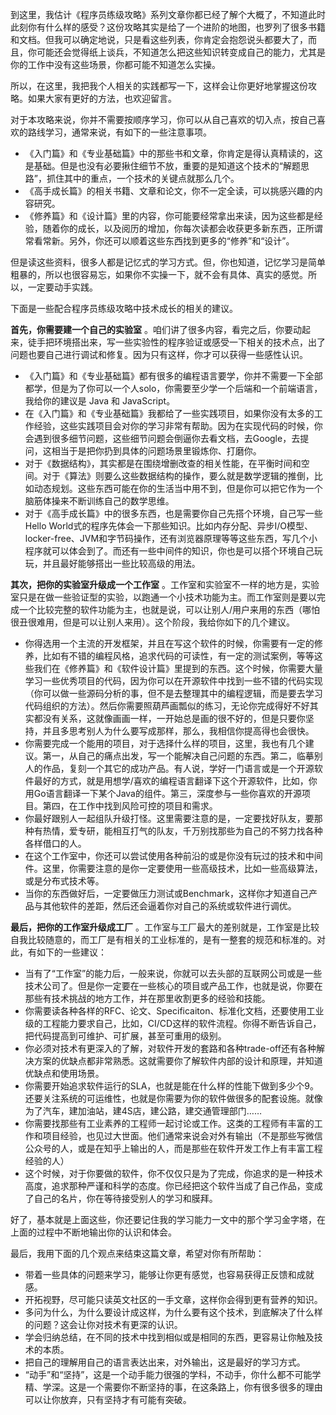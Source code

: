 到这里，我估计《程序员练级攻略》系列文章你都已经了解个大概了，不知道此时此刻你有什么样的感受？这份攻略其实是给了一个进阶的地图，也罗列了很多书籍和文档。但我可以确定地说，只是看这些列表，你肯定会抱怨说头都要大了，而且，你可能还会觉得纸上谈兵，不知道怎么把这些知识转变成自己的能力，尤其是你的工作中没有这些场景，你都可能不知道怎么实操。

所以，在这里，我把我个人相关的实践都写一下，这样会让你更好地掌握这份攻略。如果大家有更好的方法，也欢迎留言。

对于本攻略来说，你并不需要按顺序学习，你可以从自己喜欢的切入点，按自己喜欢的路线学习，通常来说，有如下的一些注意事项。

 *  《入门篇》和《专业基础篇》中的那些书和文章，你肯定是得认真精读的，这是基础。但是也没有必要揪住细节不放，重要的是知道这个技术的“解题思路”，抓住其中的重点，一个技术的关键点就那么几个。
 *  《高手成长篇》的相关书籍、文章和论文，你不一定全读，可以挑感兴趣的内容研究。
 *  《修养篇》和《设计篇》里的内容，你可能要经常拿出来读，因为这些都是经验，随着你的成长，以及阅历的增加，你每次读都会收获更多新东西，正所谓常看常新。另外，你还可以顺着这些东西找到更多的“修养”和“设计”。

但是读这些资料，很多人都是记忆式的学习方式。但，你也知道，记忆学习是简单粗暴的，所以也很容易忘，如果你不实操一下，就不会有具体、真实的感觉。所以，一定要动手实践。

下面是一些配合程序员练级攻略中技术成长的相关的建议。

**首先，你需要建一个自己的实验室** 。咱们讲了很多内容，看完之后，你要动起来，徒手把环境搭出来，写一些实验性的程序验证或感受一下相关的技术点，出了问题也要自己进行调试和修复。因为只有这样，你才可以获得一些感性认识。

 *  《入门篇》和《专业基础篇》都有很多的编程语言要学，你并不需要一下全部都学，但是为了你可以一个人solo，你需要至少学一个后端和一个前端语言，我给你的建议是 Java 和 JavaScript。
 *  在《入门篇》和《专业基础篇》我都给了一些实践项目，如果你没有太多的工作经验，这些实践项目会对你的学习非常有帮助。因为在实现代码的时候，你会遇到很多细节问题，这些细节问题会倒逼你去看文档，去Google，去提问，这相当于是把你扔到具体的问题场景里锻炼你、打磨你。
 *  对于《数据结构》，其实都是在围绕增删改查的相关性能，在平衡时间和空间。对于《算法》则要么这些数据结构的操作，要么就是数学逻辑的推倒，比如动态规划。这些东西可能在你的生活当中用不到，但是你可以把它作为一个脑筋体操来不断训练自己的数学思维。
 *  对于《高手成长篇》中的很多东西，也是需要你自己先搭个环境，自己写一些Hello World式的程序先体会一下那些知识。比如内存分配、异步I/O模型、locker-free、JVM和字节码操作，还有浏览器原理等等这些东西，写几个小程序就可以体会到了。而还有一些中间件的知识，你也是可以搭个环境自己玩玩，并且最好能够搭出一些比较高级的用法。

**其次，把你的实验室升级成一个工作室** 。工作室和实验室不一样的地方是，实验室只是在做一些验证型的实验，以跑通一个小技术功能为主。而工作室则是要以完成一个比较完整的软件功能为主，也就是说，可以让别人/用户来用的东西（哪怕很丑很难用，但是可以让别人来用）。这个阶段，我给你如下的几个建议。

 *  你得选用一个主流的开发框架，并且在写这个软件的时候，你需要有一定的修养，比如有不错的编程风格，追求代码的可读性，有一定的测试案例，等等这些我们在《修养篇》和《软件设计篇》里提到的东西。这个时候，你需要大量学习一些优秀项目的代码，因为你可以在开源软件中找到一些不错的代码实现（你可以做一些源码分析的事，但不是去整理其中的编程逻辑，而是要去学习代码组织的方法）。然后你需要照葫芦画瓢似的练习，无论你完成得好不好其实都没有关系，这就像画画一样，一开始总是画的很不好的，但是只要你坚持，并且多思考别人为什么要写成那样，那么，我相信你提高得也会很快。
 *  你需要完成一个能用的项目，对于选择什么样的项目，这里，我也有几个建议。第一，从自己的痛点出发，写一个能解决自己问题的东西。第二，临摹别人的作品，复刻一个其它的成功产品。有人说，学好一门语言或是一个开源软件最好的方式，就是用想学/喜欢的编程语言翻译下这个开源软件，比如，你用Go语言翻译一下某个Java的组件。第三，深度参与一些你喜欢的开源项目。第四，在工作中找到风险可控的项目和需求。
 *  你最好跟别人一起组队升级打怪。这里需要注意的是，一定要找好队友，要那种有热情，爱专研，能相互打气的队友，千万别找那些为自己的不努力找各种各样借口的人。
 *  在这个工作室中，你还可以尝试使用各种前沿的或是你没有玩过的技术和中间件。这里，你需要注意的是你一定要使用一些高级技术，比如一些高级算法，或是分布式技术等。
 *  当你的东西做好后，一定要做压力测试或Benchmark，这样你才知道自己产品与其他软件的差距，然后还会逼着你对自己的系统或软件进行调优。

**最后，把你的工作室升级成工厂** 。工作室与工厂最大的差别就是，工作室是比较自我比较随意的，而工厂是有相关的工业标准的，是有一整套的规范和标准的。对此，有如下的一些建议：

 *  当有了“工作室”的能力后，一般来说，你就可以去头部的互联网公司或是一些技术公司了。但是你一定要在一些核心的项目或产品工作，也就是说，你要在那些有技术挑战的地方工作，并在那里收割更多的经验和技能。
 *  你需要读各种各样的RFC、论文、Specificaiton、标准化文档，还要使用工业级的工程能力要求自己，比如，CI/CD这样的软件流程。你得不断告诉自己，把代码提高到可维护、可扩展，甚至可重用的级别。
 *  你必须对技术有更深入的了解，对软件开发的套路和各种trade-off还有各种解决方案的优缺点都非常熟悉。这就需要你了解软件内部的设计和原理，并知道优缺点和使用场景。
 *  你需要开始追求软件运行的SLA，也就是能在什么样的性能下做到多少个9。还要关注系统的可运维性，也就是你需要为你的软件做很多的配套设施。就像为了汽车，建加油站，建4S店，建公路，建交通管理部门……
 *  你需要找那些有工业素养的工程师一起讨论或工作。这类的工程师有丰富的工作和项目经验，也见过大世面。他们通常来说会对外有输出（不是那些写微信公众号的人，或是在知乎上输出的人，而是那些在软件开发工作上有丰富工程经验的人）
 *  这个时候，对于你要做的软件，你不仅仅只是为了完成，你追求的是一种技术高度，追求那种严谨和科学的态度。你已经把这个软件当成了自己作品，变成了自己的名片，你在等待接受别人的学习和膜拜。

好了，基本就是上面这些，你还要记住我的学习能力一文中的那个学习金字塔，在上面的过程中不断地输出你的认识和体会。

最后，我用下面的几个观点来结束这篇文章，希望对你有所帮助：

 *  带着一些具体的问题来学习，能够让你更有感觉，也容易获得正反馈和成就感。
 *  开拓视野，尽可能只读英文社区的一手文章，这样你会得到更有营养的知识。
 *  多问为什么，为什么要设计成这样，为什么要有这个技术，到底解决了什么样的问题？这会让你对技术有更深的认识。
 *  学会归纳总结，在不同的技术中找到相似或是相同的东西，更容易让你触及技术的本质。
 *  把自己的理解用自己的语言表达出来，对外输出，这是最好的学习方式。
 *  “动手”和“坚持”，这是一个动手能力很强的学科，不动手，你什么都不可能学精、学深。这是一个需要你不断坚持的事，在这条路上，你有很多很多的理由可以让你放弃，只有坚持才有可能有突破。


